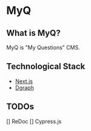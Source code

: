 # MyQ

## What is MyQ?

MyQ is "My Questions" CMS.

## Technological Stack

* [Next.js](https://nextjs.org/)
* [Dgraph](https://dgraph.io/)

## TODOs

[] ReDoc
[] Cypress.js